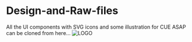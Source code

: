 # Design-and-Raw-files
All the UI components with SVG icons and some illustration for CUE ASAP can be cloned from here...
![LOGO](https://imgur.com/a/fHJ4VD1/CueLOGO.png)

